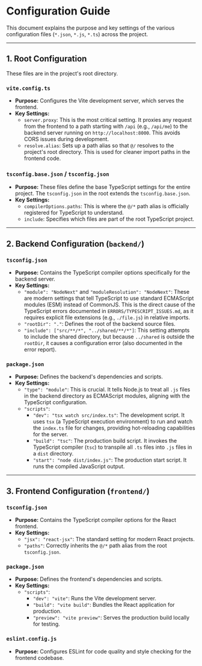 # Configuration Guide

This document explains the purpose and key settings of the various configuration files (`*.json`, `*.js`, `*.ts`) across the project.

---

## 1. Root Configuration

These files are in the project's root directory.

### `vite.config.ts`

*   **Purpose:** Configures the Vite development server, which serves the frontend.
*   **Key Settings:**
    *   `server.proxy`: This is the most critical setting. It proxies any request from the frontend to a path starting with `/api` (e.g., `/api/me`) to the backend server running on `http://localhost:8000`. This avoids CORS issues during development.
    *   `resolve.alias`: Sets up a path alias so that `@/` resolves to the project's root directory. This is used for cleaner import paths in the frontend code.

### `tsconfig.base.json` / `tsconfig.json`

*   **Purpose:** These files define the base TypeScript settings for the entire project. The `tsconfig.json` in the root extends the `tsconfig.base.json`.
*   **Key Settings:**
    *   `compilerOptions.paths`: This is where the `@/*` path alias is officially registered for TypeScript to understand.
    *   `include`: Specifies which files are part of the root TypeScript project.

---

## 2. Backend Configuration (`backend/`)

### `tsconfig.json`

*   **Purpose:** Contains the TypeScript compiler options specifically for the backend server.
*   **Key Settings:**
    *   `"module": "NodeNext"` and `"moduleResolution": "NodeNext"`: These are modern settings that tell TypeScript to use standard ECMAScript modules (ESM) instead of CommonJS. This is the direct cause of the TypeScript errors documented in `ERRORS/TYPESCRIPT_ISSUES.md`, as it requires explicit file extensions (e.g., `./file.js`) in relative imports.
    *   `"rootDir": "."`: Defines the root of the backend source files.
    *   `"include": ["src/**/*", "../shared/**/*"]`: This setting attempts to include the shared directory, but because `../shared` is outside the `rootDir`, it causes a configuration error (also documented in the error report).

### `package.json`

*   **Purpose:** Defines the backend's dependencies and scripts.
*   **Key Settings:**
    *   `"type": "module"`: This is crucial. It tells Node.js to treat all `.js` files in the backend directory as ECMAScript modules, aligning with the TypeScript configuration.
    *   `"scripts"`:
        *   `"dev": "tsx watch src/index.ts"`: The development script. It uses `tsx` (a TypeScript execution environment) to run and watch the `index.ts` file for changes, providing hot-reloading capabilities for the server.
        *   `"build": "tsc"`: The production build script. It invokes the TypeScript compiler (`tsc`) to transpile all `.ts` files into `.js` files in a `dist` directory.
        *   `"start": "node dist/index.js"`: The production start script. It runs the compiled JavaScript output.

---

## 3. Frontend Configuration (`frontend/`)

### `tsconfig.json`

*   **Purpose:** Contains the TypeScript compiler options for the React frontend.
*   **Key Settings:**
    *   `"jsx": "react-jsx"`: The standard setting for modern React projects.
    *   `"paths"`: Correctly inherits the `@/*` path alias from the root `tsconfig.json`.

### `package.json`

*   **Purpose:** Defines the frontend's dependencies and scripts.
*   **Key Settings:**
    *   `"scripts"`:
        *   `"dev": "vite"`: Runs the Vite development server.
        *   `"build": "vite build"`: Bundles the React application for production.
        *   `"preview": "vite preview"`: Serves the production build locally for testing.

### `eslint.config.js`

*   **Purpose:** Configures ESLint for code quality and style checking for the frontend codebase.
